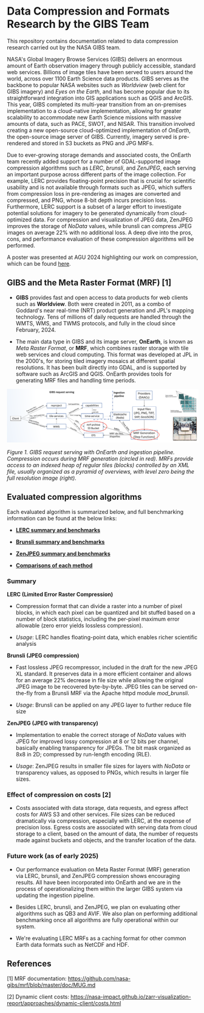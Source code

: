# Data Compression and Formats Research by the GIBS Team

This repository contains documentation related to data compression research carried out by the NASA GIBS team. 

NASA's Global Imagery Browse Services (GIBS) delivers an enormous amount
of Earth observation imagery through publicly accessible, standard web
services. Billions of image tiles have been served to users around the
world, across over 1100 Earth Science data products. GIBS serves as the
backbone to popular NASA websites such as *Worldview* (web client for
GIBS imagery) and *Eyes on the Earth*, and has become popular due to its
straightforward integration into GIS applications such as QGIS and
ArcGIS. This year, GIBS completed its multi-year transition from an
on-premises implementation to a cloud-native implementation, allowing
for greater scalability to accommodate new Earth Science missions with
massive amounts of data, such as PACE, SWOT, and NISAR. This transition
involved creating a new open-source cloud-optimized implementation of
*OnEarth*, the open-source image server of GIBS. Currently, imagery
served is pre-rendered and stored in S3 buckets as PNG and JPG MRFs.

Due to ever-growing storage demands and associated costs, the OnEarth
team recently added support for a number of GDAL-supported image
compression algorithms such as *LERC*, *brunsli*, and *ZenJPEG*, each
serving an important purpose across different parts of the image
collection. For example, LERC provides floating-point precision that is
crucial for scientific usability and is not available through formats
such as JPEG, which suffers from compression loss in pre-rendering as
images are converted and compressed, and PNG, whose 8-bit depth incurs
precision loss. Furthermore, LERC support is a subset of a larger effort
to investigate potential solutions for imagery to be generated
dynamically from cloud-optimized data. For compression and visualization
of JPEG data, ZenJPEG improves the storage of *NoData* values, while
brunsli can compress JPEG images on average 22% with no additional loss.
A deep dive into the pros, cons, and performance evaluation of these
compression algorithms will be performed.

A poster was presented at AGU 2024 highlighting our work on compression,
which can be found
[here](./docs/figures/agu-2024-v0.0.3.pdf). 

## **GIBS and the Meta Raster Format (MRF) \[1\]**

-   **GIBS** provides fast and open access to data products for web
    clients such as **Worldview**. Both were created in 2011, as a combo
    of Goddard's near real-time (NRT) product generation and JPL's
    mapping technology. Tens of millions of daily requests are handled
    through the WMTS, WMS, and TWMS protocols, and fully in the cloud
    since February, 2024.

-   The main data type in GIBS and its image server, **OnEarth**, is
    known as *Meta Raster Format*, or **MRF**, which combines raster
    storage with tile web services and cloud computing. This format was
    developed at JPL in the 2000's, for storing tiled imagery mosaics at
    different spatial resolutions. It has been built directly into GDAL,
    and is supported by software such as ArcGIS and QGIS. OnEarth
    provides tools for generating MRF files and handling time periods.

![](./docs/figures/intro/media/image1.png)

*_Figure 1_. GIBS request serving with OnEarth and ingestion
pipeline. Compression occurs during MRF generation (circled in red).
MRFs provide access to an indexed heap of regular tiles (blocks)
controlled by an XML file, usually organized as a pyramid of overviews,
with level zero being the full resolution image (right).*

## **Evaluated compression algorithms**

Each evaluated algorithm is summarized below, and full benchmarking
information can be found at the below links:

-   [**LERC summary and
    benchmarks**](./docs/LERC.md)

-   [**Brunsli summary and
    benchmarks**](./docs/Brunsli.md)

-   [**ZenJPEG summary and
    benchmarks**](./docs/ZenJPEG.md)

-   [**Comparisons of each
    method**](./docs/Comparisons+of+each+method.md)

### Summary

**LERC (Limited Error Raster Compression)**

-   Compression format that can divide a raster into a number of pixel
    blocks, in which each pixel can be quantized and bit stuffed based
    on a number of block statistics, including the per-pixel maximum
    error allowable (zero error yields lossless compression).

-   _Usage_: LERC handles floating-point data, which enables
    richer scientific analysis

**Brunsli (JPEG compression)**

-   Fast lossless JPEG recompressor, included in the draft for the new
    JPEG XL standard. It preserves data in a more efficient container
    and allows for an average 22% decrease in file size while allowing
    the original JPEG image to be recovered byte-by-byte. JPEG tiles can
    be served on-the-fly from a Brunsli MRF via the Apache httpd module
    *mod_brunsli*.

-   _Usage_: Brunsli can be applied on any JPEG layer to
    further reduce file size

**ZenJPEG (JPEG with transparency)**

-   Implementation to enable the correct storage of *NoData* values with
    JPEG for improved lossy compression at 8 or 12 bits per channel,
    basically enabling transparency for JPEGs. The bit mask organized as
    8x8 in 2D; compressed by run-length encoding (RLE).

-   _Usage_: ZenJPEG results in smaller file sizes for
    layers with *NoData* or transparency values, as opposed to PNGs,
    which results in larger file sizes.

### **Effect of compression on costs \[2\]**

-   Costs associated with data storage, data requests, and
    egress affect costs for AWS S3 and other services. File
    sizes can be reduced dramatically via compression, especially with
    LERC, at the expense of precision loss. Egress costs are associated
    with serving data from cloud storage to a client, based on the
    amount of data, the number of requests made against buckets and
    objects, and the transfer location of the data.

### **Future work (as of early 2025)**

-   Our performance evaluation on Meta Raster Format (MRF) generation
    via LERC, brunsli, and ZenJPEG compression shows encouraging
    results. All have been incorporated into OnEarth and we are in the
    process of operationalizing them within the larger GIBS system via
    updating the ingestion pipeline.

-   Besides LERC, brunsli, and ZenJPEG, we plan on evaluating other
    algorithms such as QB3 and AVIF. We also plan on performing
    additional benchmarking once all algorithms are fully operational
    within our system.

-   We're evaluating LERC MRFs as a caching format for other common
    Earth data formats such as NetCDF and HDF.

## **References**

\[1\] MRF documentation:
<https://github.com/nasa-gibs/mrf/blob/master/doc/MUG.md>

\[2\] Dynamic client costs:
<https://nasa-impact.github.io/zarr-visualization-report/approaches/dynamic-client/costs.html>
